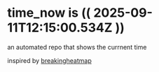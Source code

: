 # time_now is (( 2025-09-11T12:15:00.534Z ))

an automated repo that shows the currnent time

inspired by [breakingheatmap](https://github.com/breakingheatmap/breakingheatmap)